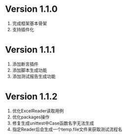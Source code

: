 # Version 1.1.0
1. 完成框架基本骨架
2. 支持插件化

# Version 1.1.1
1. 添加断言插件
2. 添加脚本生成功能
3. 添加测试报告生成功能

# Version 1.1.2
1. 优化ExcelReader读取用例
2. 优化packages操作
3. 修复生成unittest中Case函数名字无法生成
4. 指定Reader后会生成一个temp.file文件来获取测试流程名